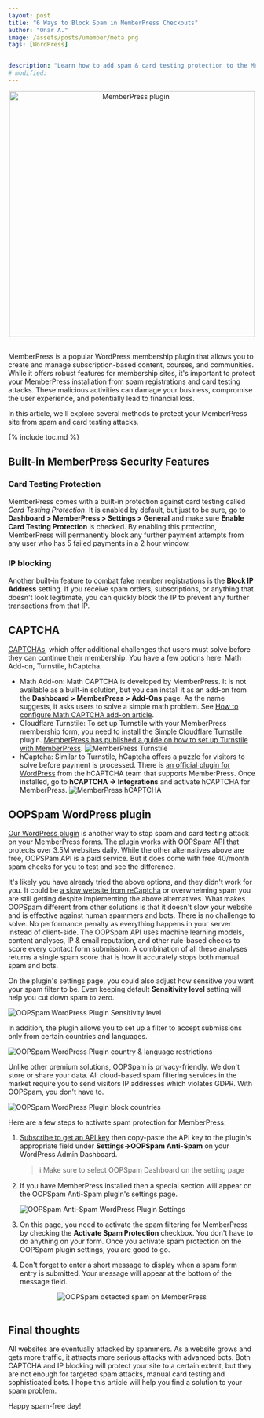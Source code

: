 ```yaml
---
layout: post
title: "6 Ways to Block Spam in MemberPress Checkouts"
author: "Onar A."
image: /assets/posts/umember/meta.png
tags: [WordPress]


description: "Learn how to add spam & card testing protection to the MemberPress Forms using these 6 different methods in WordPress."
# modified: 
---
```

<center>
<img loading="lazy"  width="500" alt="MemberPress plugin" src="/blog/assets/posts/mpress/header.png">
</center>
<br/>

MemberPress is a popular WordPress membership plugin that allows you to create and manage subscription-based content, courses, and communities. While it offers robust features for membership sites, it's important to protect your MemberPress installation from spam registrations and card testing attacks. These malicious activities can damage your business, compromise the user experience, and potentially lead to financial loss.

In this article, we'll explore several methods to protect your MemberPress site from spam and card testing attacks.

{% include toc.md %}

## Built-in MemberPress Security Features

### Card Testing Protection

MemberPress comes with a built-in protection against card testing called *Card Testing Protection*. It is enabled by default, but just to be sure, go to __Dashboard > MemberPress > Settings > General__ and make sure __Enable Card Testing Protection__ is checked. By enabling this protection, MemberPress will permanently block any further payment attempts from any user who has 5 failed payments in a 2 hour window.

### IP blocking

Another built-in feature to combat fake member registrations is the **Block IP Address** setting. If you receive spam orders, subscriptions, or anything that doesn't look legitimate, you can quickly block the IP to prevent any further transactions from that IP.

## CAPTCHA

[CAPTCHAs](https://www.oopspam.com/blog/ways-to-stop-spam#captcha-solve-an-interactive-problem), which offer additional challenges that users must solve before they can continue their membership. You have a few options here: Math Add-on, Turnstile, hCaptcha.

- Math Add-on: Math CAPTCHA is developed by MemberPress. It is not available as a built-in solution, but you can install it as an add-on from the **Dashboard > MemberPress > Add-Ons** page. As the name suggests, it asks users to solve a simple math problem. See [How to configure Math CAPTCHA add-on article](https://memberpress.com/docs/math-captcha/).
- Cloudflare Turnstile: To set up Turnstile with your MemberPress membership form, you need to install the [Simple Cloudflare Turnstile](https://wordpress.org/plugins/simple-cloudflare-turnstile/) plugin. [MemberPress has published a guide on how to set up Turnstile with MemberPress](https://memberpress.com/docs/how-to-prevent-card-testing-and-fraudulent-sign-ups/#turnstile).
 ![MemberPress Turnstile](/blog/assets/posts/mpress/turnstile.png "MemberPress Turnstile")
- hCaptcha: Similar to Turnstile, hCaptcha offers a puzzle for visitors to solve before payment is processed. There is [an official plugin for WordPress](https://wordpress.org/plugins/hcaptcha-for-forms-and-more/) from the hCAPTCHA team that supports MemberPress. Once installed, go to **hCAPTCHA -> Integrations** and activate hCAPTCHA for MemberPress.
   ![MemberPress hCAPTCHA](/blog/assets/posts/mpress/hcaptcha.png "MemberPress hCAPTCHA")


## OOPSpam WordPress plugin

[Our WordPress plugin](https://wordpress.org/plugins/oopspam-anti-spam/) is another way to stop spam and card testing attack on your MemberPress forms. The plugin works with [OOPSpam API](https://www.oopspam.com/) that protects over 3.5M websites daily. While the other alternatives above are free, OOPSPam API is a paid service. But it does come with free 40/month spam checks for you to test and see the difference.

It's likely you have already tried the above options, and they didn't work for you. It could be [a slow website from reCaptcha](https://www.oopspam.com/blog/recaptcha-performance-analyses) or overwhelming spam you are still getting despite implementing the above alternatives. What makes OOPSpam different from other solutions is that it doesn't slow your website and is effective against human spammers and bots. There is no challenge to solve. No performance penalty as everything happens in your server instead of client-side. The OOPSpam API uses machine learning models, content analyses, IP & email reputation, and other rule-based checks to score every contact form submission. A combination of all these analyses returns a single spam score that is how it accurately stops both manual spam and bots.

On the plugin's settings page, you could also adjust how sensitive you want your spam filter to be. Even keeping default __Sensitivity level__ setting will help you cut down spam to zero.

![OOPSpam WordPress Plugin Sensitivity level](https://www.oopspam.com/assets/WP_SensitivyLevel.jpg "OOPSpam WordPress Plugin Sensitivity level")

In addition, the plugin allows you to set up a filter to accept submissions only from certain countries and languages.

![OOPSpam WordPress Plugin country & language restrictions](https://www.oopspam.com/assets/country-language-filter.png "OOPSpam WordPress Plugin country & language restrictions")

Unlike other premium solutions, OOPSpam is privacy-friendly. We don't store or share your data. All cloud-based spam filtering services in the market require you to send visitors IP addresses which violates GDPR. With OOPSpam, you don't have to.

![OOPSpam WordPress Plugin block countries](https://www.oopspam.com/blog/assets/wp-block-countries.png "OOPSpam WordPress Plugin block countries")

Here are a few steps to activate spam protection for MemberPress:

1. [Subscribe to get an API key](https://app.oopspam.com/Identity/Account/Register) then copy-paste the API key to the plugin's appropriate field under __Settings->OOPSpam Anti-Spam__ on your WordPress Admin Dashboard.

    > ℹ️ Make sure to select OOPSpam Dashboard on the setting page

2. If you have MemberPress installed then a special section will appear on the OOPSpam Anti-Spam plugin's settings page.

    ![OOPSpam Anti-Spam WordPress Plugin Settings](/blog/assets/posts/mpress/oopspam-mpress-setting.png "OOPSpam Anti-Spam WordPress Plugin Settings")

3. On this page, you need to activate the spam filtering for MemberPress by checking the **Activate Spam Protection** checkbox. You don't have to do anything on your form. Once you activate spam protection on the OOPSpam plugin settings, you are good to go.

4. Don't forget to enter a short message to display when a spam form entry is submitted. Your message will appear at the bottom of the message field.

<center>
<img loading="lazy"  alt="OOPSpam detected spam on MemberPress" src="/blog/assets/posts/mpress/spam.png">
</center>
<br/>

## Final thoughts

All websites are eventually attacked by spammers. As a website grows and gets more traffic, it attracts more serious attacks with advanced bots. Both CAPTCHA and IP blocking will protect your site to a certain extent, but they are not enough for targeted spam attacks, manual card testing and sophisticated bots. I hope this article will help you find a solution to your spam problem.

Happy spam-free day!